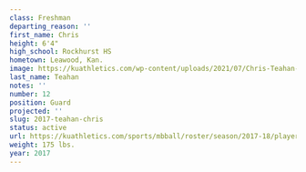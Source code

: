 ```yaml
---
class: Freshman
departing_reason: ''
first_name: Chris
height: 6'4"
high_school: Rockhurst HS
hometown: Leawood, Kan.
image: https://kuathletics.com/wp-content/uploads/2021/07/Chris-Teahan-12-600x500.jpg
last_name: Teahan
notes: ''
number: 12
position: Guard
projected: ''
slug: 2017-teahan-chris
status: active
url: https://kuathletics.com/sports/mbball/roster/season/2017-18/player/chris-teahan/
weight: 175 lbs.
year: 2017
---
```

